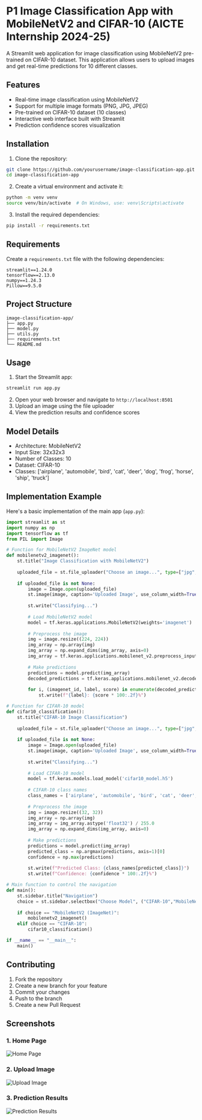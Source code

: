 # P1 Image Classification App with MobileNetV2 and CIFAR-10 (AICTE Internship 2024-25)

A Streamlit web application for image classification using MobileNetV2 pre-trained on CIFAR-10 dataset. This application allows users to upload images and get real-time predictions for 10 different classes.

## Features

- Real-time image classification using MobileNetV2
- Support for multiple image formats (PNG, JPG, JPEG)
- Pre-trained on CIFAR-10 dataset (10 classes)
- Interactive web interface built with Streamlit
- Prediction confidence scores visualization

## Installation

1. Clone the repository:
```bash
git clone https://github.com/yourusername/image-classification-app.git
cd image-classification-app
```

2. Create a virtual environment and activate it:
```bash
python -m venv venv
source venv/bin/activate  # On Windows, use: venv\Scripts\activate
```

3. Install the required dependencies:
```bash
pip install -r requirements.txt
```

## Requirements

Create a `requirements.txt` file with the following dependencies:
```
streamlit==1.24.0
tensorflow==2.13.0
numpy==1.24.3
Pillow==9.5.0
```

## Project Structure

```
image-classification-app/
├── app.py
├── model.py
├── utils.py
├── requirements.txt
└── README.md
```

## Usage

1. Start the Streamlit app:
```bash
streamlit run app.py
```

2. Open your web browser and navigate to `http://localhost:8501`
3. Upload an image using the file uploader
4. View the prediction results and confidence scores

## Model Details

- Architecture: MobileNetV2
- Input Size: 32x32x3
- Number of Classes: 10
- Dataset: CIFAR-10
- Classes: ['airplane', 'automobile', 'bird', 'cat', 'deer', 'dog', 'frog', 'horse', 'ship', 'truck']

## Implementation Example

Here's a basic implementation of the main app (`app.py`):

```python
import streamlit as st
import numpy as np
import tensorflow as tf
from PIL import Image

# Function for MobileNetV2 ImageNet model
def mobilenetv2_imagenet():
    st.title("Image Classification with MobileNetV2")
    
    uploaded_file = st.file_uploader("Choose an image...", type=["jpg", "png"])
    
    if uploaded_file is not None:
        image = Image.open(uploaded_file)
        st.image(image, caption='Uploaded Image', use_column_width=True)
        
        st.write("Classifying...")
        
        # Load MobileNetV2 model
        model = tf.keras.applications.MobileNetV2(weights='imagenet')
        
        # Preprocess the image
        img = image.resize((224, 224))
        img_array = np.array(img)
        img_array = np.expand_dims(img_array, axis=0)
        img_array = tf.keras.applications.mobilenet_v2.preprocess_input(img_array)
        
        # Make predictions
        predictions = model.predict(img_array)
        decoded_predictions = tf.keras.applications.mobilenet_v2.decode_predictions(predictions, top=1)[0]
        
        for i, (imagenet_id, label, score) in enumerate(decoded_predictions):
            st.write(f"{label}: {score * 100:.2f}%")

# Function for CIFAR-10 model
def cifar10_classification():
    st.title("CIFAR-10 Image Classification")
    
    uploaded_file = st.file_uploader("Choose an image...", type=["jpg", "png"])
    
    if uploaded_file is not None:
        image = Image.open(uploaded_file)
        st.image(image, caption='Uploaded Image', use_column_width=True)
        
        st.write("Classifying...")
        
        # Load CIFAR-10 model
        model = tf.keras.models.load_model('cifar10_model.h5')
        
        # CIFAR-10 class names
        class_names = ['airplane', 'automobile', 'bird', 'cat', 'deer', 'dog', 'frog', 'horse', 'ship', 'truck']
        
        # Preprocess the image
        img = image.resize((32, 32))
        img_array = np.array(img)
        img_array = img_array.astype('float32') / 255.0
        img_array = np.expand_dims(img_array, axis=0)
        
        # Make predictions
        predictions = model.predict(img_array)
        predicted_class = np.argmax(predictions, axis=1)[0]
        confidence = np.max(predictions)
        
        st.write(f"Predicted Class: {class_names[predicted_class]}")
        st.write(f"Confidence: {confidence * 100:.2f}%")

# Main function to control the navigation
def main():
    st.sidebar.title("Navigation")
    choice = st.sidebar.selectbox("Choose Model", ("CIFAR-10","MobileNetV2 (ImageNet)"))
    
    if choice == "MobileNetV2 (ImageNet)":
        mobilenetv2_imagenet()
    elif choice == "CIFAR-10":
        cifar10_classification()

if __name__ == "__main__":
    main()
```

## Contributing

1. Fork the repository
2. Create a new branch for your feature
3. Commit your changes
4. Push to the branch
5. Create a new Pull Request

## Screenshots

### 1. Home Page
![Home Page](images/home_page.png)

### 2. Upload Image
![Upload Image](images/upload_image.png)

### 3. Prediction Results
![Prediction Results](images/prediction_results.png)


